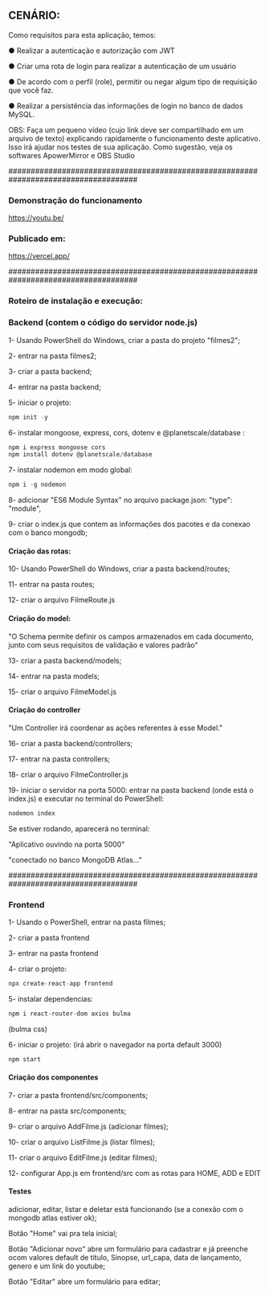 ## CENÁRIO: 
Como requisitos para esta aplicação, temos:

● Realizar a autenticação e autorização com JWT

● Criar uma rota de login para realizar a autenticação de um usuário

● De acordo com o perfil (role), permitir ou negar algum tipo de requisição que você faz.

● Realizar a persistência das informações de login no banco de dados MySQL.


OBS: Faça um pequeno vídeo (cujo link deve ser compartilhado em um arquivo de texto) explicando
rapidamente o funcionamento deste aplicativo. Isso irá ajudar nos testes de sua aplicação. Como
sugestão, veja os softwares ApowerMirror e OBS Studio


#####################################################################################

### Demonstração do funcionamento

https://youtu.be/
### Publicado em:

https://vercel.app/

#####################################################################################
### Roteiro de instalação e execução:

### Backend (contem o código do servidor node.js)

1- Usando PowerShell do Windows, criar a pasta do projeto "filmes2";

2- entrar na pasta filmes2;

3- criar a pasta backend;

4- entrar na pasta backend;

5- iniciar o projeto: 
~~~javascript
npm init -y
~~~

6- instalar mongoose, express, cors, dotenv e @planetscale/database : 
~~~javascript
npm i express mongoose cors
npm install dotenv @planetscale/database
~~~

7- instalar nodemon em modo global: 
~~~javascript
npm i -g nodemon
~~~

8- adicionar "ES6 Module Syntax" no arquivo package.json: "type": "module",

9- criar o index.js que contem as informações dos pacotes e da conexao com o banco mongodb;

#### Criação das rotas:

10- Usando PowerShell do Windows, criar a pasta backend/routes;

11- entrar na pasta routes;

12- criar o arquivo FilmeRoute.js

#### Criação do model:

"O Schema permite definir os campos armazenados em cada documento, junto com seus requisitos de  validação e valores padrão"

13- criar a pasta backend/models;

14- entrar na pasta models;

15- criar o arquivo FilmeModel.js

#### Criação do controller

"Um Controller irá coordenar as ações referentes à esse Model."

16- criar a pasta backend/controllers;

17- entrar na pasta controllers;

18- criar o arquivo FilmeController.js

19- iniciar o servidor na porta 5000: entrar na pasta backend (onde está o index.js) e executar no terminal do PowerShell: 
~~~ javascript
nodemon index
~~~

Se estiver rodando, aparecerá no terminal:

"Aplicativo ouvindo na porta 5000"

"conectado no banco MongoDB Atlas..."

#####################################################################################

### Frontend

1- Usando o PowerShell, entrar na pasta filmes;

2- criar a pasta frontend

3- entrar na pasta frontend

4- criar o projeto: 
~~~ javascript
npx create-react-app frontend
~~~

5- instalar dependencias: 
~~~ javascript
npm i react-router-dom axios bulma
~~~
(bulma css)

6- iniciar o projeto: (irá abrir o navegador na porta default 3000)
~~~ javascript
npm start
~~~

#### Criação dos componentes

7- criar a pasta frontend/src/components;

8- entrar na pasta src/components;

9- criar o arquivo AddFilme.js (adicionar filmes);

10- criar o arquivo ListFilme.js (listar filmes);

11- criar o arquivo EditFilme.js (editar filmes);

12- configurar App.js em frontend/src com as rotas para HOME, ADD e EDIT

#### Testes

adicionar, editar, listar e deletar está funcionando (se a conexão com o mongodb atlas estiver ok);

Botão "Home" vai pra tela inicial;

Botão "Adicionar novo" abre um formulário para cadastrar e já preenche ocom valores default de título, Sinopse, url_capa, data de lançamento, genero e um link do youtube;


Botão "Editar" abre um formulário para editar;
